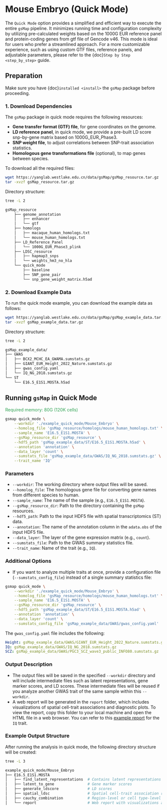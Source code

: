 # Mouse Embryo (Quick Mode)

The `Quick Mode` option provides a simplified and efficient way to execute the entire `gsMap` pipeline. It minimizes running time and configuration complexity by utilizing pre-calculated weights based on the 1000G EUR reference panel and protein-coding genes from gtf file of Gencode v46. This mode is ideal for users who prefer a streamlined approach. For a more customizable experience, such as using custom GTF files, reference panels, and adjustable parameters, please refer to the {doc}`Step by Step <step_by_step>` guide.

## Preparation

Make sure you have {doc}`installed <install>` the `gsMap` package before proceeding.

### 1. Download Dependencies

The `gsMap` package in quick mode requires the following resources:

- **Gene transfer format (GTF) file**, for gene coordinates on the genome.
- **LD reference panel**, in quick mode, we provide a pre-built LD score snp-by-gene matrix based on 1000G_EUR_Phase3.
- **SNP weight file**, to adjust correlations between SNP-trait association statistics.
- **Homologous gene transformations file** (optional), to map genes between species.

To download all the required files:

```bash
wget https://yanglab.westlake.edu.cn/data/gsMap/gsMap_resource.tar.gz
tar -xvzf gsMap_resource.tar.gz
```

Directory structure:

```bash
tree -L 2

gsMap_resource
    ├── genome_annotation
    │   ├── enhancer
    │   └── gtf
    ├── homologs
    │   ├── macaque_human_homologs.txt
    │   └── mouse_human_homologs.txt
    ├── LD_Reference_Panel
    │   └── 1000G_EUR_Phase3_plink
    ├── LDSC_resource
    │   ├── hapmap3_snps
    │   └── weights_hm3_no_hla
    └── quick_mode
        ├── baseline
        ├── SNP_gene_pair
        └── snp_gene_weight_matrix.h5ad
```

### 2. Download Example Data

To run the quick mode example, you can download the example data as follows:

```bash
wget https://yanglab.westlake.edu.cn/data/gsMap/gsMap_example_data.tar.gz
tar -xvzf gsMap_example_data.tar.gz
```

Directory structure:

```bash
tree -L 2

gsMap_example_data/
├── GWAS
│   ├── BCX2_MCHC_EA_GWAMA.sumstats.gz
│   ├── GIANT_EUR_Height_2022_Nature.sumstats.gz
│   ├── gwas_config.yaml
│   └── IQ_NG_2018.sumstats.gz
└── ST
    └── E16.5_E1S1.MOSTA.h5ad
```

## Running `gsMap` in Quick Mode

<span style="color:#31a354"> Required memory: 80G (120K cells) </span>

```bash
gsmap quick_mode \
    --workdir './example_quick_mode/Mouse_Embryo' \
    --homolog_file 'gsMap_resource/homologs/mouse_human_homologs.txt' \
    --sample_name 'E16.5_E1S1.MOSTA' \
    --gsMap_resource_dir 'gsMap_resource' \
    --hdf5_path 'gsMap_example_data/ST/E16.5_E1S1.MOSTA.h5ad' \
    --annotation 'annotation' \
    --data_layer 'count' \
    --sumstats_file 'gsMap_example_data/GWAS/IQ_NG_2018.sumstats.gz' \
    --trait_name 'IQ'
```

### Parameters

- `--workdir`: The working directory where output files will be saved.
- `--homolog_file`: The homologous gene file for converting gene names from different species to human.
- `--sample_name`: The name of the sample (e.g., `E16.5_E1S1.MOSTA`).
- `--gsMap_resource_dir`: Path to the directory containing the `gsMap` resources.
- `--hdf5_path`: Path to the input HDF5 file with spatial transcriptomics (ST) data.
- `--annotation`: The name of the annotation column in the `adata.obs` of the input HDF5 file.
- `--data_layer`: The layer of the gene expression matrix (e.g., `count`).
- `--sumstats_file`: Path to the GWAS summary statistics file.
- `--trait_name`: Name of the trait (e.g., `IQ`).

### Additional Options

- If you want to analyze multiple traits at once, provide a configuration file (`--sumstats_config_file`) instead of a single summary statistics file:

```bash
gsmap quick_mode \
    --workdir './example_quick_mode/Mouse_Embryo' \
    --homolog_file 'gsMap_resource/homologs/mouse_human_homologs.txt' \
    --sample_name 'E16.5_E1S1.MOSTA' \
    --gsMap_resource_dir 'gsMap_resource' \
    --hdf5_path 'gsMap_example_data/ST/E16.5_E1S1.MOSTA.h5ad' \
    --annotation 'annotation' \
    --data_layer 'count' \
    --sumstats_config_file 'gsMap_example_data/GWAS/gwas_config.yaml'
```

The `gwas_config.yaml` file includes the following:

```yaml
Height: gsMap_example_data/GWAS/GIANT_EUR_Height_2022_Nature.sumstats.gz
IQ: gsMap_example_data/GWAS/IQ_NG_2018.sumstats.gz
SCZ: gsMap_example_data/GWAS/PGC3_SCZ_wave3_public_INFO80.sumstats.gz
```

### Output Description

- The output files will be saved in the specified `--workdir` directory and will include intermediate files such as latent representations, gene marker scores, and LD scores. These intermediate files will be reused if you analyze another GWAS trait of the same sample within this `--workdir`.
- A web report will be generated in the `report` folder, which includes visualizations of spatial cell-trait associations and diagnostic plots. To view the report, copy this folder to your local machine and open the HTML file in a web browser. You can refer to this [example report](https://yanglab.westlake.edu.cn/data/gsMap/IQ/E16.5_E1S1.MOSTA_IQ_gsMap_Report.html) for the `IQ` trait.

### Example Output Structure

After running the analysis in quick mode, the following directory structure will be created:

```bash
tree -L 3

example_quick_mode/Mouse_Embryo
├── E16.5_E1S1.MOSTA
│   ├── find_latent_representations  # Contains latent representations in h5ad format
│   ├── latent_to_gene               # Gene marker scores
│   ├── generate_ldscore             # LD scores
│   ├── spatial_ldsc                 # Spatial cell-trait association results
│   ├── cauchy_combination           # Region-level or cell type-level association results
│   └── report                       # Web report with visualizations and diagnostics
```
